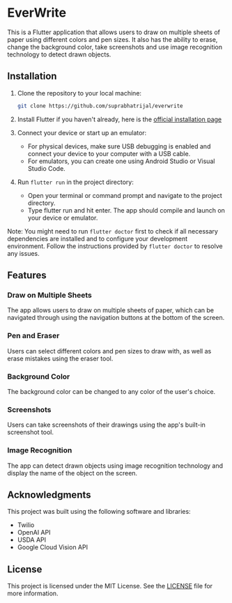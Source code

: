# EverWrite
This is a Flutter application that allows users to draw on multiple sheets of paper using different colors and pen sizes. It also has the ability to erase, change the background color, take screenshots and use image recognition technology to detect drawn objects.

## Installation

1. Clone the repository to your local machine:
    ```bash
    git clone https://github.com/suprabhatrijal/everwrite
    ```

2. Install Flutter if you haven't already, here is the [official installation page](https://docs.flutter.dev/get-started/install)

3. Connect your device or start up an emulator:

    - For physical devices, make sure USB debugging is enabled and connect your device to your computer with a USB cable.
    - For emulators, you can create one using Android Studio or Visual Studio Code.

4. Run `flutter run` in the project directory:
    - Open your terminal or command prompt and navigate to the project directory.
    - Type flutter run and hit enter. The app should compile and launch on your device or emulator.

Note: You might need to run `flutter doctor` first to check if all necessary dependencies are installed and to configure your development environment. Follow the instructions provided by `flutter doctor` to resolve any issues.


## Features

### Draw on Multiple Sheets
The app allows users to draw on multiple sheets of paper, which can be navigated through using the navigation buttons at the bottom of the screen.

### Pen and Eraser
Users can select different colors and pen sizes to draw with, as well as erase mistakes using the eraser tool.

### Background Color
The background color can be changed to any color of the user's choice.

### Screenshots
Users can take screenshots of their drawings using the app's built-in screenshot tool.

### Image Recognition
The app can detect drawn objects using image recognition technology and display the name of the object on the screen.

## Acknowledgments

This project was built using the following software and libraries:

* Twilio
* OpenAI API
* USDA API
* Google Cloud Vision API

## License

This project is licensed under the MIT License. See the [LICENSE](LICENSE) file for more information.
